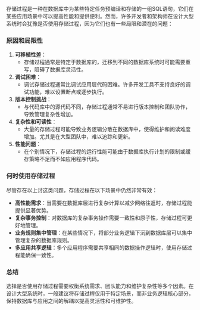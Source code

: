 <font style="color:rgba(0, 0, 0, 0.82);">存储过程是一种在数据库中为某些特定任务预编译和存储的一组SQL语句，它们在某些应用场景中可以提高性能和提供便利。然而，许多开发者和架构师在设计大型系统时会犹豫是否使用存储过程，因为它们也有一些局限和潜在的问题：</font>

### <font style="color:rgba(0, 0, 0, 0.82);">原因和局限性</font>
1. **<font style="color:rgba(0, 0, 0, 0.82);">可移植性差</font>**<font style="color:rgba(0, 0, 0, 0.82);">：</font>
    - <font style="color:rgba(0, 0, 0, 0.82);">存储过程通常是特定于数据库的，迁移到不同的数据库系统时可能需要重写，阻碍了数据库灵活性。</font>
2. **<font style="color:rgba(0, 0, 0, 0.82);">调试困难</font>**<font style="color:rgba(0, 0, 0, 0.82);">：</font>
    - <font style="color:rgba(0, 0, 0, 0.82);">调试存储过程通常比调试应用层代码困难。许多开发工具不支持良好的调试功能，难以设置断点或逐步执行。</font>
3. **<font style="color:rgba(0, 0, 0, 0.82);">版本控制挑战</font>**<font style="color:rgba(0, 0, 0, 0.82);">：</font>
    - <font style="color:rgba(0, 0, 0, 0.82);">与代码库中的源代码不同，存储过程通常不易进行版本控制和团队协作，导致管理复杂性增加。</font>
4. **<font style="color:rgba(0, 0, 0, 0.82);">复杂性和可读性</font>**<font style="color:rgba(0, 0, 0, 0.82);">：</font>
    - <font style="color:rgba(0, 0, 0, 0.82);">大量的存储过程可能导致业务逻辑分散在数据库中，使得维护和阅读难度增加。尤其是在大型团队中，难以追踪和更新。</font>
5. **<font style="color:rgba(0, 0, 0, 0.82);">性能问题</font>**<font style="color:rgba(0, 0, 0, 0.82);">：</font>
    - <font style="color:rgba(0, 0, 0, 0.82);">在个别情况下，存储过程的运行性能可能由于数据库执行计划的限制或缓存策略不足而不如应用程序代码。</font>

### <font style="color:rgba(0, 0, 0, 0.82);">何时使用存储过程</font>
<font style="color:rgba(0, 0, 0, 0.82);">尽管存在以上讨这类问题，存储过程在以下场景中仍然非常有效：</font>

+ **<font style="color:rgba(0, 0, 0, 0.82);">高性能需求</font>**<font style="color:rgba(0, 0, 0, 0.82);">：当需要在数据库层进行复杂计算以减少网络往返时，存储过程能提供显著优势。</font>
+ **<font style="color:rgba(0, 0, 0, 0.82);">复杂事务控制</font>**<font style="color:rgba(0, 0, 0, 0.82);">：对数据库的复杂事务操作需要一致性和原子性，存储过程可更好地管理。</font>
+ **<font style="color:rgba(0, 0, 0, 0.82);">业务规则集中管理</font>**<font style="color:rgba(0, 0, 0, 0.82);">：在某些情况下，将部分业务逻辑下沉到数据库层可以集中管理复杂的数据库规则。</font>
+ **<font style="color:rgba(0, 0, 0, 0.82);">多应用共享逻辑</font>**<font style="color:rgba(0, 0, 0, 0.82);">：多个应用程序需要共享相同的数据操作逻辑时，使用存储过程能确保一致性。</font>

### <font style="color:rgba(0, 0, 0, 0.82);">总结</font>
<font style="color:rgba(0, 0, 0, 0.82);">选择是否使用存储过程需要权衡系统需求、团队能力和维护复杂性等多个因素。在设计大型系统时，一般建议将存储过程仅用于特定场景，而非业务逻辑核心部分，保持数据库与应用之间的解耦以提高灵活性和可维护性。</font>

